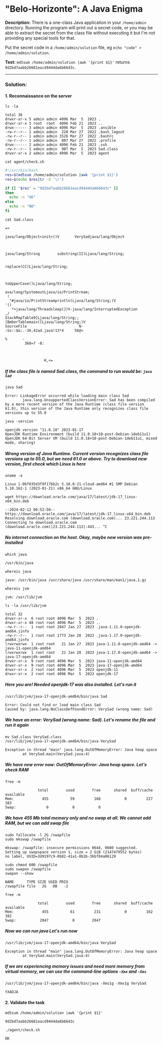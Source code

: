 # "Belo-Horizonte": A Java Enigma

**Description:** There is a one-class Java application in your `/home/admin` directory. Running the program will print out a secret code, or you may be able to extract the secret from the class file without executing it but I'm not providing any special tools for that.  

Put the secret code in a `/home/admin/solution` file, eg `echo "code" > /home/admin/solution`.  

**Test:** `md5sum /home/admin/solution |awk '{print $1}'` returns `9d2bd7aabb26681eacd9444da6b6643c`.  


---

### Solution:
#### 1. Reconnaissance on the server
`ls -la`  
```console
total 36
drwxr-xr-x 5 admin admin 4096 Mar  5  2023 .
drwxr-xr-x 3 root  root  4096 Feb 21  2023 ..
drwx------ 3 admin admin 4096 Mar  5  2023 .ansible
-rw-r--r-- 1 admin admin  220 Mar 27  2022 .bash_logout
-rw-r--r-- 1 admin admin 3526 Mar 27  2022 .bashrc
-rw-r--r-- 1 admin admin  807 Mar 27  2022 .profile
drwx------ 2 admin admin 4096 Feb 21  2023 .ssh
-rw-r--r-- 1 admin admin  907 Mar  5  2023 Sad.class
drwxr-xr-x 2 admin admin 4096 Mar  5  2023 agent
```

`cat agent/check.sh`  
```bash
#!/usr/bin/bash
res=$(md5sum /home/admin/solution |awk '{print $1}')
res=$(echo $res|tr -d '\r')

if [[ "$res" = "9d2bd7aabb26681eacd9444da6b6643c" ]]
then
  echo -n "OK"
else
  echo -n "NO"
fi
```

`cat Sad.class`  
```console
=>

java/lang/Object<init>()V       VerySadjava/lang/Object



java/lang/String        substring(II)Ljava/lang/String;


replace(CC)Ljava/lang/String;



toUpperCase()Ljava/lang/String;
                                ava/lang/SystemoutLjava/io/PrintStream;
 !
  "#java/io/PrintStreamprintln(Ljava/lang/String;)V
'()
   *+java/lang/Threadsleep(J)V-java/lang/InterruptedException
,/
StackMapTable9[Ljava/lang/String;;[BmberTablemain([Ljava/lang/String;)V
SourceFile                        N-
:Sx::$&:.-36,42ad.java!13*4     56@<

%       -
         368=7 -8:



                  H,<=
```
##### If the class file is named Sad.class, the command to run would be: `java Sad`

`java Sad`  
```console
Error: LinkageError occurred while loading main class Sad
        java.lang.UnsupportedClassVersionError: Sad has been compiled by a more recent version of the Java Runtime (class file version 61.0), this version of the Java Runtime only recognizes class file versions up to 55.0
```

`java -version`  
```console
openjdk version "11.0.18" 2023-01-17
OpenJDK Runtime Environment (build 11.0.18+10-post-Debian-1deb11u1)
OpenJDK 64-Bit Server VM (build 11.0.18+10-post-Debian-1deb11u1, mixed mode, sharing)
```
##### Wrong version of Java Runtime. Current version recognizes class file versions up to 55.0, but we need 61.0 or above. Try to download new version, first check which Linux is here

`uname -a`  
```console
Linux i-06f035d3f9f17bb2c 5.10.0-21-cloud-amd64 #1 SMP Debian 5.10.162-1 (2023-01-21) x86_64 GNU/Linux
```

`wget https://download.oracle.com/java/17/latest/jdk-17_linux-x64_bin.deb`  
```console
--2024-02-12 06:52:50--  https://download.oracle.com/java/17/latest/jdk-17_linux-x64_bin.deb
Resolving download.oracle.com (download.oracle.com)... 23.221.244.113
Connecting to download.oracle.com (download.oracle.com)|23.221.244.113|:443... ^C
```
##### No internet connection on the host. Okay, maybe new version was pre-installed

`which java`  
```console
/usr/bin/java
```

`whereis java`  
```console
java: /usr/bin/java /usr/share/java /usr/share/man/man1/java.1.gz
```

`whereis jvm`  
```console
jvm: /usr/lib/jvm
```

`ls -la /usr/lib/jvm`  
```console
total 32
drwxr-xr-x  6 root root 4096 Mar  5  2023 .
drwxr-xr-x 48 root root 4096 Mar  5  2023 ..
-rw-r--r--  1 root root 2047 Jan 27  2023 .java-1.11.0-openjdk-amd64.jinfo
-rw-r--r--  1 root root 1773 Jan 28  2023 .java-1.17.0-openjdk-amd64.jinfo
lrwxrwxrwx  1 root root   21 Jan 27  2023 java-1.11.0-openjdk-amd64 -> java-11-openjdk-amd64
lrwxrwxrwx  1 root root   21 Jan 28  2023 java-1.17.0-openjdk-amd64 -> java-17-openjdk-amd64
drwxr-xr-x  9 root root 4096 Mar  5  2023 java-11-openjdk-amd64
drwxr-xr-x  9 root root 4096 Mar  5  2023 java-17-openjdk-amd64
drwxr-xr-x  2 root root 4096 Mar  5  2023 openjdk-11
drwxr-xr-x  2 root root 4096 Mar  5  2023 openjdk-17
```
##### Here you are! Needed openjdk-17 was also installed. Let's run it

`/usr/lib/jvm/java-17-openjdk-amd64/bin/java Sad`  
```console
Error: Could not find or load main class Sad
Caused by: java.lang.NoClassDefFoundError: VerySad (wrong name: Sad)
```
##### We have an error: VerySad (wrong name: Sad). Let's rename the file and run it again

`mv Sad.class VerySad.class`  
`/usr/lib/jvm/java-17-openjdk-amd64/bin/java VerySad`  
```console
Exception in thread "main" java.lang.OutOfMemoryError: Java heap space
        at VerySad.main(VerySad.java:4)
```
##### We have new error now: OutOfMemoryError: Java heap space. Let's check RAM

`free -m`  
```console
               total        used        free      shared  buff/cache   available
Mem:             455          59         168           0         227         383
Swap:              0           0           0
```
##### We have 455 Mb total memory only and no swap at all. We cannot add RAM, but we can add swap file

`sudo fallocate -l 2G /swapfile`  
`sudo mkswap /swapfile`  
```console
mkswap: /swapfile: insecure permissions 0644, 0600 suggested.
Setting up swapspace version 1, size = 2 GiB (2147479552 bytes)
no label, UUID=3d9197c9-0b82-41a1-8b1b-3bbf84a06129
```

`sudo chmod 600 /swapfile`  
`sudo swapon /swapfile`  
`swapon --show`  
```console
NAME      TYPE SIZE USED PRIO
/swapfile file   2G   0B   -2
```

`free -m`  
```console
               total        used        free      shared  buff/cache   available
Mem:             455          61         231           0         162         382
Swap:           2047           0        2047
```
##### Now we can run java Let's run now

`/usr/lib/jvm/java-17-openjdk-amd64/bin/java VerySad`  
```console
Exception in thread "main" java.lang.OutOfMemoryError: Java heap space
        at VerySad.main(VerySad.java:4)
```
##### If we are experiencing memory issues and need more memory from virtual memory, we can use the command-line options `-Xmx` and `-Xms`

`/usr/lib/jvm/java-17-openjdk-amd64/bin/java -Xms1g -Xmx1g VerySad`  
```console
YXADJA
```


#### 2. Validate the task
`md5sum /home/admin/solution |awk '{print $1}'`  
```console
9d2bd7aabb26681eacd9444da6b6643c
```

`./agent/check.sh`  
```console
OK
```
